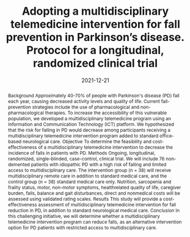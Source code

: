 ---
title: "Adopting a multidisciplinary telemedicine intervention for fall prevention in Parkinson’s disease. Protocol for a longitudinal,  randomized clinical trial"
authors:
- Esther Cubo
- Álvaro García-Bustillo
- Álvar Arnáiz-González
- José Miguel Ramírez-Sanz
- admin
- Florita Valiñas
- Marta Allende
- Jerónimo Javier González-Bernal
- Josefa González-Santos
- José Francisco Díaz-Pastor
- Maha Jahouh
- Jana Arribas
- José Trejo
author_notes:
- "Corresponding author"
date: "2021-12-21"
doi: "10.1371/journal.pone.0260889"

# Publication type.
# Legend: 0 = Uncategorized; 1 = Conference paper; 2 = Journal article;
# 3 = Preprint / Working Paper; 4 = Report; 5 = Book; 6 = Book section;
# 7 = Thesis; 8 = Patent
publication_types: ["2"]

# Publication name and optional abbreviated publication name.
publication: "*PLOS ONE* 12(16): e0260889"
publication_short: "PLOS ONE"

abstract: "Background Approximately 40-70% of people with Parkinson's disease (PD) fall each year, causing decreased activity levels and quality of life. Current fall-prevention strategies include the use of pharmacological and non-pharmacological therapies. To increase the accessibility of this vulnerable population, we developed a multidisciplinary telemedicine program using an Information and Communication Technology (ICT) platform. We hypothesized that the risk for falling in PD would decrease among participants receiving a multidisciplinary telemedicine intervention program added to standard office-based neurological care. Objective To determine the feasibility and cost-effectiveness of a multidisciplinary telemedicine intervention to decrease the incidence of falls in patients with PD. Methods Ongoing, longitudinal, randomized, single-blinded, case-control, clinical trial. We will include 76 non-demented patients with idiopathic PD with a high risk of falling and limited access to multidisciplinary care. The intervention group (n = 38) will receive multidisciplinary remote care in addition to standard medical care, and the control group (n = 38) standard medical care only. Nutrition, sarcopenia and frailty status, motor, non-motor symptoms, healthrelated quality of life, caregiver burden, falls, balance and gait disturbances, direct and nonmedical costs will be assessed using validated rating scales. Results This study will provide a cost-effectiveness assessment of multidisciplinary telemedicine intervention for fall reduction in PD, in addition to standard neurological medical care. Conclusion In this challenging initiative, we will determine whether a multidisciplinary telemedicine intervention program can reduce falls, as an alternative intervention option for PD patients with restricted access to multidisciplinary care."

# Summary. An optional shortened abstract.
summary: This study outlines a randomized clinical trial protocol to evaluate the feasibility and cost-effectiveness of a multidisciplinary telemedicine program aimed at reducing falls in Parkinson’s disease patients with limited access to in-person care. The intervention combines remote physical therapy, medical monitoring, and psychological support, leveraging wearable sensors and AI to enhance personalized treatment and monitor outcomes.

tags:
- accidental falls
- case-control studies
- exercise therapy
- longitudinal studies
- middle aged
- Parkinson's disease
- randomized controlled trials as topic
- telemedicine
featured: false

# links:
# - name: ""
#   url: ""
url_pdf: https://journals.plos.org/plosone/article/file?id=10.1371/journal.pone.0260889&type=printable
url_code: 'https://github.com/admirable-ubu/FIS-FBIS/'
url_dataset: ''
url_poster: ''
url_project: ''
url_slides: ''
url_source: ''
url_video: ''

# Featured image
# To use, add an image named `featured.jpg/png` to your page's folder. 
image:
  caption: ''
  focal_point: ""
  preview_only: false

# Associated Projects (optional).
#   Associate this publication with one or more of your projects.
#   Simply enter your project's folder or file name without extension.
#   E.g. `internal-project` references `content/project/internal-project/index.md`.
#   Otherwise, set `projects: []`.
projects: []

# Slides (optional).
#   Associate this publication with Markdown slides.
#   Simply enter your slide deck's filename without extension.
#   E.g. `slides: "example"` references `content/slides/example/index.md`.
#   Otherwise, set `slides: ""`.
slides: ""
---